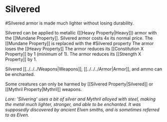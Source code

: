 # Silvered
#Silvered armor is made much lighter without losing durability.

Silvered can be applied to metallic ([[Heavy Property|Heavy]]) armor with the [[Mundane Property]].
	Silvered armor costs 4x its normal price.
	The [[Mundane Property]] is replaced with the #Silvered property
	The armor loses the [[Heavy Property]]
	The armor reduces its [[Constitution X Property]] by 1 (minimum of 1).
	The armor reduces its [[Strength X Property]] by 1.

Silvered [[../../../Weapons|Weapons]], [[../../../Armor|Armor]], and ammo can be enchanted.

Some creatures can only be harmed by [[Silvered Property|Silvered]] or [[Mythril Property|Mythril]] weapons.



*Lore:*
*'Silvering' uses a bit of silver and Mythril alloyed with steel, making the metal much lighter, stronger, and able to be enchanted. It was supposedly discovered by ancient Elven smiths, and is sometimes referred to as Elven.*